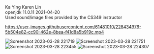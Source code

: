 Ka Ying Karen Lin<br/>
openjdk 11.0.11 2021-04-20<br/>
Used sound/image files provided by the CS349 instructor

https://user-images.githubusercontent.com/61481010/228434976-5b504e82-cc90-462e-8bea-f41d8a5b919c.mp4

![Screenshot 2023-03-28 221719](https://user-images.githubusercontent.com/61481010/228435026-49b362a3-3d62-462c-87ad-ae585e4acbd1.png)
![Screenshot 2023-03-28 221751](https://user-images.githubusercontent.com/61481010/228435033-a53ad957-15f3-4f28-9378-238b74222a5e.png)
![Screenshot 2023-03-28 223455](https://user-images.githubusercontent.com/61481010/228435030-c6049a6a-92b0-4b63-a30c-4e4588afaab5.png)
![Screenshot 2023-03-28 224307](https://user-images.githubusercontent.com/61481010/228435028-b8a8a8c3-21f0-4659-a66d-82d510c01bdf.png)
